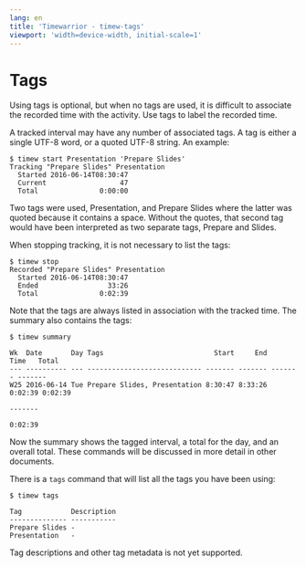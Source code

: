 ```yaml
---
lang: en
title: 'Timewarrior - timew-tags'
viewport: 'width=device-width, initial-scale=1'
---
```


# Tags

Using tags is optional, but when no tags are used, it is difficult to associate the recorded time with the activity.
Use tags to label the recorded time.

A tracked interval may have any number of associated tags.
A tag is either a single UTF-8 word, or a quoted UTF-8 string.
An example:

    $ timew start Presentation 'Prepare Slides'
    Tracking "Prepare Slides" Presentation
      Started 2016-06-14T08:30:47
      Current                  47
      Total               0:00:00

Two tags were used, Presentation, and Prepare Slides where the latter was quoted because it contains a space.
Without the quotes, that second tag would have been interpreted as two separate tags, Prepare and Slides.

When stopping tracking, it is not necessary to list the tags:

    $ timew stop
    Recorded "Prepare Slides" Presentation
      Started 2016-06-14T08:30:47
      Ended                 33:26
      Total               0:02:39

Note that the tags are always listed in association with the tracked time.
The summary also contains the tags:

    $ timew summary

    Wk  Date       Day Tags                           Start     End    Time   Total
    --- ---------- --- ---------------------------- ------- ------- ------- -------
    W25 2016-06-14 Tue Prepare Slides, Presentation 8:30:47 8:33:26 0:02:39 0:02:39
                                                                            -------
                                                                            0:02:39

Now the summary shows the tagged interval, a total for the day, and an overall total.
These commands will be discussed in more detail in other documents.

There is a `tags` command that will list all the tags you have been using:

    $ timew tags

    Tag            Description
    -------------- -----------
    Prepare Slides -
    Presentation   -

Tag descriptions and other tag metadata is not yet supported.
